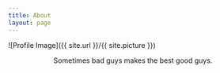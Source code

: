 ```yaml
---
title: About
layout: page
---
```

![Profile Image]({{ site.url }}/{{ site.picture }})

<div align = center>Sometimes bad guys makes the best good guys.</div>
